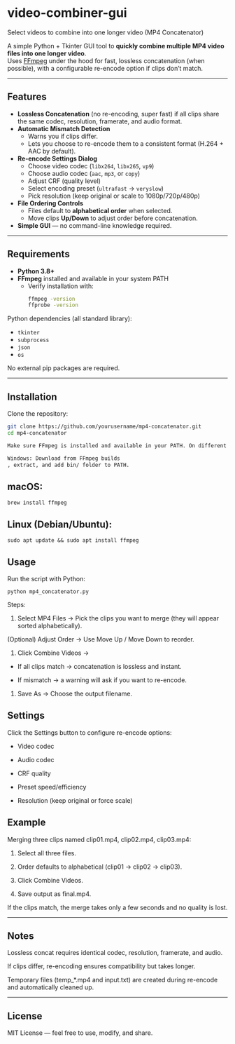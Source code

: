 # video-combiner-gui
Select videos to combine into one longer video (MP4 Concatenator)

A simple Python + Tkinter GUI tool to **quickly combine multiple MP4 video files into one longer video**.  
Uses [FFmpeg](https://ffmpeg.org/) under the hood for fast, lossless concatenation (when possible), with a configurable re-encode option if clips don’t match.

---

## Features

- **Lossless Concatenation** (no re-encoding, super fast) if all clips share the same codec, resolution, framerate, and audio format.
- **Automatic Mismatch Detection**  
  - Warns you if clips differ.  
  - Lets you choose to re-encode them to a consistent format (H.264 + AAC by default).  
- **Re-encode Settings Dialog**  
  - Choose video codec (`libx264`, `libx265`, `vp9`)  
  - Choose audio codec (`aac`, `mp3`, or `copy`)  
  - Adjust CRF (quality level)  
  - Select encoding preset (`ultrafast` → `veryslow`)  
  - Pick resolution (keep original or scale to 1080p/720p/480p)  
- **File Ordering Controls**  
  - Files default to **alphabetical order** when selected.  
  - Move clips **Up/Down** to adjust order before concatenation.  
- **Simple GUI** — no command-line knowledge required.

---

## Requirements

- **Python 3.8+**
- **FFmpeg** installed and available in your system PATH  
  - Verify installation with:  
    ```bash
    ffmpeg -version
    ffprobe -version
    ```

Python dependencies (all standard library):
- `tkinter`
- `subprocess`
- `json`
- `os`

No external pip packages are required.

---

## Installation

Clone the repository:

```bash
git clone https://github.com/yourusername/mp4-concatenator.git
cd mp4-concatenator

Make sure FFmpeg is installed and available in your PATH. On different platforms:

Windows: Download from FFmpeg builds
, extract, and add bin/ folder to PATH.
```
## macOS:
```
brew install ffmpeg
```

## Linux (Debian/Ubuntu):
```
sudo apt update && sudo apt install ffmpeg
```

## Usage

Run the script with Python:

```
python mp4_concatenator.py
```

Steps:

1. Select MP4 Files → Pick the clips you want to merge (they will appear sorted alphabetically).

 (Optional) Adjust Order → Use Move Up / Move Down to reorder.

1. Click Combine Videos →

- If all clips match → concatenation is lossless and instant.

- If mismatch → a warning will ask if you want to re-encode.

1. Save As → Choose the output filename.

## Settings

Click the Settings button to configure re-encode options:

- Video codec

- Audio codec

- CRF quality

- Preset speed/efficiency

- Resolution (keep original or force scale)

## Example

Merging three clips named clip01.mp4, clip02.mp4, clip03.mp4:

1. Select all three files.

1. Order defaults to alphabetical (clip01 → clip02 → clip03).

1. Click Combine Videos.

1. Save output as final.mp4.

If the clips match, the merge takes only a few seconds and no quality is lost.

---

## Notes

Lossless concat requires identical codec, resolution, framerate, and audio.

If clips differ, re-encoding ensures compatibility but takes longer.

Temporary files (temp_*.mp4 and input.txt) are created during re-encode and automatically cleaned up.

---
## License

MIT License — feel free to use, modify, and share.
